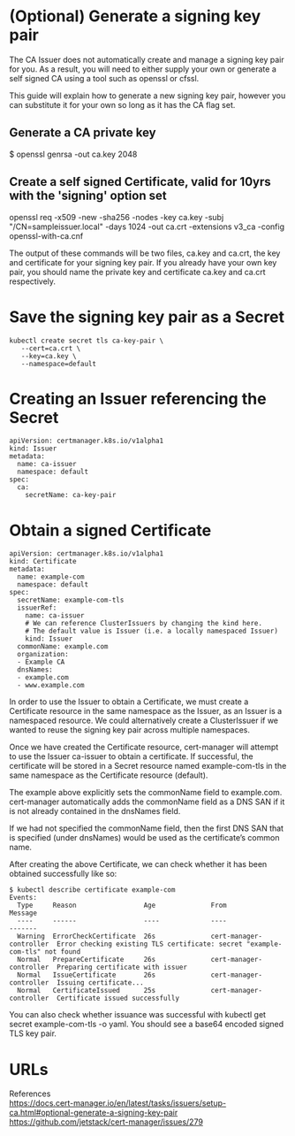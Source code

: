 # (Optional) Generate a signing key pair
The CA Issuer does not automatically create and manage a signing key pair for you. As a result, you will need to either supply your own or generate a self signed CA using a tool such as openssl or cfssl.

This guide will explain how to generate a new signing key pair, however you can substitute it for your own so long as it has the CA flag set.

## Generate a CA private key
$ openssl genrsa -out ca.key 2048

## Create a self signed Certificate, valid for 10yrs with the 'signing' option set
openssl req -x509 -new -sha256 -nodes -key ca.key -subj "/CN=sampleissuer.local" -days 1024 -out ca.crt -extensions v3_ca -config openssl-with-ca.cnf

The output of these commands will be two files, ca.key and ca.crt, the key and certificate for your signing key pair. If you already have your own key pair, you should name the private key and certificate ca.key and ca.crt respectively.

# Save the signing key pair as a Secret

```
kubectl create secret tls ca-key-pair \
   --cert=ca.crt \
   --key=ca.key \
   --namespace=default

```

# Creating an Issuer referencing the Secret

```
apiVersion: certmanager.k8s.io/v1alpha1
kind: Issuer
metadata:
  name: ca-issuer
  namespace: default
spec:
  ca:
    secretName: ca-key-pair

```
# Obtain a signed Certificate

```
apiVersion: certmanager.k8s.io/v1alpha1
kind: Certificate
metadata:
  name: example-com
  namespace: default
spec:
  secretName: example-com-tls
  issuerRef:
    name: ca-issuer
    # We can reference ClusterIssuers by changing the kind here.
    # The default value is Issuer (i.e. a locally namespaced Issuer)
    kind: Issuer
  commonName: example.com
  organization:
  - Example CA
  dnsNames:
  - example.com
  - www.example.com
```

In order to use the Issuer to obtain a Certificate, we must create a Certificate resource in the same namespace as the Issuer, as an Issuer is a namespaced resource. We could alternatively create a ClusterIssuer if we wanted to reuse the signing key pair across multiple namespaces.

Once we have created the Certificate resource, cert-manager will attempt to use the Issuer ca-issuer to obtain a certificate. If successful, the certificate will be stored in a Secret resource named example-com-tls in the same namespace as the Certificate resource (default).

The example above explicitly sets the commonName field to example.com. cert-manager automatically adds the commonName field as a DNS SAN if it is not already contained in the dnsNames field.

If we had not specified the commonName field, then the first DNS SAN that is specified (under dnsNames) would be used as the certificate’s common name.

After creating the above Certificate, we can check whether it has been obtained successfully like so:

```
$ kubectl describe certificate example-com
Events:
  Type     Reason                 Age              From                     Message
  ----     ------                 ----             ----                     -------
  Warning  ErrorCheckCertificate  26s              cert-manager-controller  Error checking existing TLS certificate: secret "example-com-tls" not found
  Normal   PrepareCertificate     26s              cert-manager-controller  Preparing certificate with issuer
  Normal   IssueCertificate       26s              cert-manager-controller  Issuing certificate...
  Normal   CertificateIssued      25s              cert-manager-controller  Certificate issued successfully
```

You can also check whether issuance was successful with kubectl get secret example-com-tls -o yaml. You should see a base64 encoded signed TLS key pair.

# URLs

References    
  https://docs.cert-manager.io/en/latest/tasks/issuers/setup-ca.html#optional-generate-a-signing-key-pair  
  https://github.com/jetstack/cert-manager/issues/279  